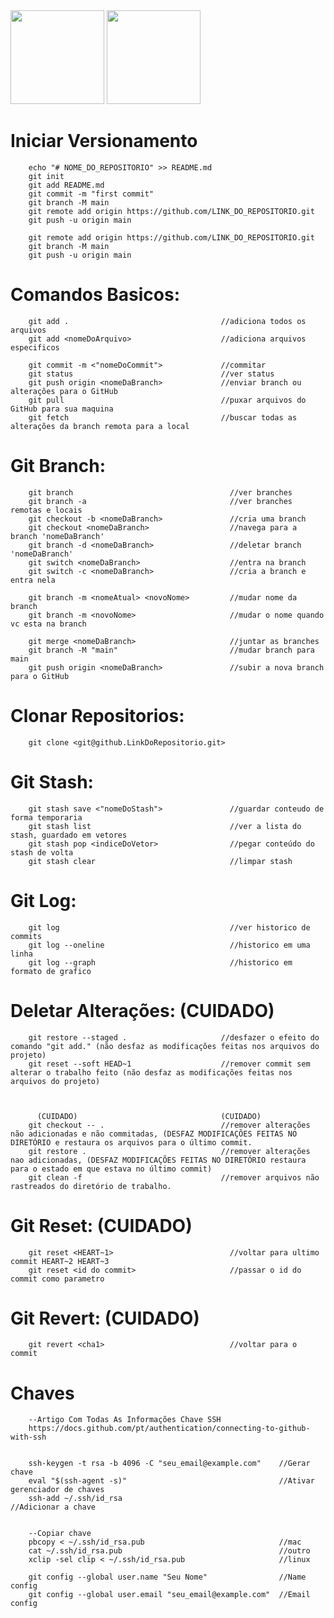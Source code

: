 
<div space>
    <img src="https://cdn.jsdelivr.net/gh/devicons/devicon@latest/icons/nodejs/nodejs-original-wordmark.svg" width="150" height="150" /> 
    <img src="https://cdn.jsdelivr.net/gh/devicons/devicon@latest/icons/npm/npm-original-wordmark.svg" width="150" height="150" /> 
</div>

# Iniciar Versionamento
```
    echo "# NOME_DO_REPOSITORIO" >> README.md
    git init
    git add README.md
    git commit -m "first commit"
    git branch -M main
    git remote add origin https://github.com/LINK_DO_REPOSITORIO.git
    git push -u origin main
    
    git remote add origin https://github.com/LINK_DO_REPOSITORIO.git
    git branch -M main                             
    git push -u origin main
```

# Comandos Basicos:
```
    git add .                                  //adiciona todos os arquivos
    git add <nomeDoArquivo>                    //adiciona arquivos especificos

    git commit -m <"nomeDoCommit">             //commitar
    git status                                 //ver status
    git push origin <nomeDaBranch>             //enviar branch ou alterações para o GitHub
    git pull                                   //puxar arquivos do GitHub para sua maquina
    git fetch                                  //buscar todas as alterações da branch remota para a local
```
# Git Branch:
```
    git branch                                   //ver branches
    git branch -a                                //ver branches remotas e locais
    git checkout -b <nomeDaBranch>               //cria uma branch
    git checkout <nomeDaBranch>                  //navega para a branch 'nomeDaBranch'
    git branch -d <nomeDaBranch>                 //deletar branch 'nomeDaBranch'
    git switch <nomeDaBranch>                    //entra na branch
    git switch -c <nomeDaBranch>                 //cria a branch e entra nela 

    git branch -m <nomeAtual> <novoNome>         //mudar nome da branch
    git branch -m <novoNome>                     //mudar o nome quando vc esta na branch

    git merge <nomeDaBranch>                     //juntar as branches  
    git branch -M "main"                         //mudar branch para main
    git push origin <nomeDaBranch>               //subir a nova branch para o GitHub
```
# Clonar Repositorios:
```
    git clone <git@github.LinkDoRepositorio.git>
```
# Git Stash:
```
    git stash save <"nomeDoStash">               //guardar conteudo de forma temporaria
    git stash list                               //ver a lista do stash, guardado em vetores
    git stash pop <indiceDoVetor>                //pegar conteúdo do stash de volta
    git stash clear                              //limpar stash
```
# Git Log:
```
    git log                                      //ver historico de commits
    git log --oneline                            //historico em uma linha 
    git log --graph                              //historico em formato de grafico    
```

# Deletar Alterações:  (CUIDADO)
```
    git restore --staged .                     //desfazer o efeito do comando "git add." (não desfaz as modificações feitas nos arquivos do projeto)
    git reset --soft HEAD~1                    //remover commit sem alterar o trabalho feito (não desfaz as modificações feitas nos arquivos do projeto)



      (CUIDADO)                                (CUIDADO)
    git checkout -- .                          //remover alterações não adicionadas e não commitadas, (DESFAZ MODIFICAÇÕES FEITAS NO DIRETÓRIO e restaura os arquivos para o último commit.
    git restore .                              //remover alterações nao adicionadas, (DESFAZ MODIFICAÇÕES FEITAS NO DIRETÓRIO restaura para o estado em que estava no último commit) 
    git clean -f                               //remover arquivos não rastreados do diretório de trabalho.
```

# Git Reset:  (CUIDADO)
```
    git reset <HEART~1>                          //voltar para ultimo commit HEART~2 HEART~3 
    git reset <id do commit>                     //passar o id do commit como parametro
```
# Git Revert:  (CUIDADO)
```
    git revert <cha1>                            //voltar para o commit 
```

# Chaves
```
    --Artigo Com Todas As Informações Chave SSH
    https://docs.github.com/pt/authentication/connecting-to-github-with-ssh


    ssh-keygen -t rsa -b 4096 -C "seu_email@example.com"    //Gerar chave
    eval "$(ssh-agent -s)"                                  //Ativar gerenciador de chaves
    ssh-add ~/.ssh/id_rsa                                   //Adicionar a chave


    --Copiar chave 
    pbcopy < ~/.ssh/id_rsa.pub                              //mac
    cat ~/.ssh/id_rsa.pub                                   //outro
    xclip -sel clip < ~/.ssh/id_rsa.pub                     //linux

    git config --global user.name "Seu Nome"                //Name config
    git config --global user.email "seu_email@example.com"  //Email config

```

<!--
    ### Criar Chave ssh: Chave Publica:
    ssh-keygen -t ed25519 -c <"SeuGmailDoGithub@gmail.com"> 
    //a chave vai ser o 'arquivo.pub' 
    //chaveexemplo: feuawucnuaenvee5g58455g45gmail@gmail.com
-->


